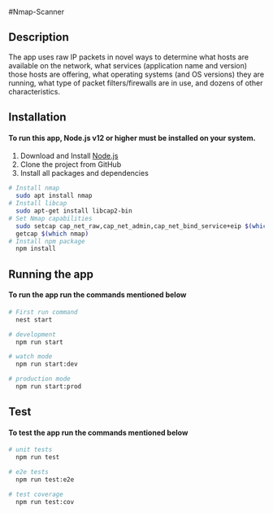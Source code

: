 #Nmap-Scanner

## Description

The app uses raw IP packets in novel ways to determine what hosts are available on the network, 
what services (application name and version) those hosts are offering, what operating systems 
(and OS versions) they are running, what type of packet filters/firewalls are in use,
and dozens of other characteristics.

## Installation

#### To run this app, Node.js v12 or higher must be installed on your system.

1. Download and Install [Node.js](https://nodejs.org/en)
2. Clone the project from GitHub
3. Install all packages and dependencies

```bash
# Install nmap
  sudo apt install nmap 
# Install libcap
  sudo apt-get install libcap2-bin
# Set Nmap capabilities
  sudo setcap cap_net_raw,cap_net_admin,cap_net_bind_service+eip $(which nmap)
  getcap $(which nmap)
# Install npm package
  npm install
```

## Running the app

#### To run the app run the commands mentioned below

```bash
# First run command
  nest start

# development
  npm run start

# watch mode
  npm run start:dev

# production mode
  npm run start:prod
```

## Test

#### To test the app run the commands mentioned below

```bash
# unit tests
  npm run test

# e2e tests
  npm run test:e2e

# test coverage
  npm run test:cov
```
